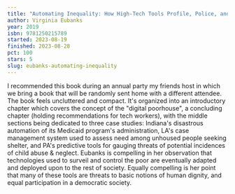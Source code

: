 ```yaml
---
title: "Automating Inequality: How High-Tech Tools Profile, Police, and Punish the Poor"
author: Virginia Eubanks
year: 2019
isbn: 9781250215789
started: 2023-08-19
finished: 2023-08-28
pct: 100
stars: 5
slug: eubanks-automating-inequality
---
```


I recommended this book during an annual party my friends host in which we bring a book that will be randomly sent home with a different attendee. The book feels uncluttered and compact. It's organized into an introductory chapter which covers the concept of the "digital poorhouse", a concluding chapter (holding recommendations for tech workers), with the middle sections being dedicated to three case studies: Indiana's disastrous automation of its Medicaid program's administration, LA's case management system used to assess need among unhoused people seeking shelter, and PA's predictive tools for gauging threats of potential incidences of child abuse & neglect. Eubanks is compelling in her observation that technologies used to surveil and control the poor are eventually adapted and deployed upon to the rest of society. Equally compelling is her point that many of these tools are threats to basic notions of human dignity, and equal participation in a democratic society.
